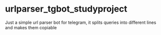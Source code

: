 # urlparser_tgbot_studyproject
Just a simple url parser bot for telegram, it splits queries into different lines and makes them copiable


